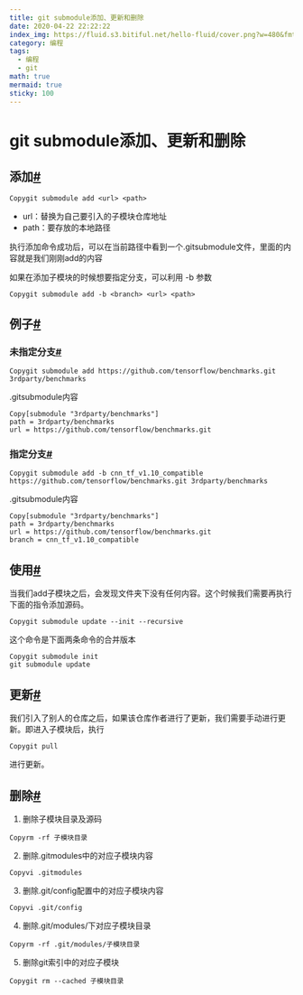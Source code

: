 ```yaml
---
title: git submodule添加、更新和删除
date: 2020-04-22 22:22:22
index_img: https://fluid.s3.bitiful.net/hello-fluid/cover.png?w=480&fmt=webp
category: 编程
tags:
  - 编程
  - git
math: true
mermaid: true
sticky: 100
---
```


# git submodule添加、更新和删除

## 添加[#](https://www.cnblogs.com/jyroy/p/14367776.html#idx_0)

```
Copygit submodule add <url> <path>

```

-   url：替换为自己要引入的子模块仓库地址
-   path：要存放的本地路径

执行添加命令成功后，可以在当前路径中看到一个.gitsubmodule文件，里面的内容就是我们刚刚add的内容

如果在添加子模块的时候想要指定分支，可以利用 -b 参数

```
Copygit submodule add -b <branch> <url> <path>

```

## 例子[#](https://www.cnblogs.com/jyroy/p/14367776.html#idx_1)

### 未指定分支[#](https://www.cnblogs.com/jyroy/p/14367776.html#idx_2)

```
Copygit submodule add https://github.com/tensorflow/benchmarks.git 3rdparty/benchmarks

```

.gitsubmodule内容

```
Copy[submodule "3rdparty/benchmarks"]
path = 3rdparty/benchmarks
url = https://github.com/tensorflow/benchmarks.git

```

### 指定分支[#](https://www.cnblogs.com/jyroy/p/14367776.html#idx_3)

```
Copygit submodule add -b cnn_tf_v1.10_compatible https://github.com/tensorflow/benchmarks.git 3rdparty/benchmarks

```

.gitsubmodule内容

```
Copy[submodule "3rdparty/benchmarks"]
path = 3rdparty/benchmarks
url = https://github.com/tensorflow/benchmarks.git
branch = cnn_tf_v1.10_compatible

```

## 使用[#](https://www.cnblogs.com/jyroy/p/14367776.html#idx_4)

当我们add子模块之后，会发现文件夹下没有任何内容。这个时候我们需要再执行下面的指令添加源码。

```
Copygit submodule update --init --recursive

```

这个命令是下面两条命令的合并版本

```
Copygit submodule init
git submodule update

```

## 更新[#](https://www.cnblogs.com/jyroy/p/14367776.html#idx_5)

我们引入了别人的仓库之后，如果该仓库作者进行了更新，我们需要手动进行更新。即进入子模块后，执行

```
Copygit pull

```

进行更新。

## 删除[#](https://www.cnblogs.com/jyroy/p/14367776.html#idx_6)

1.  删除子模块目录及源码

```
Copyrm -rf 子模块目录

```

2.  删除.gitmodules中的对应子模块内容

```
Copyvi .gitmodules

```

3.  删除.git/config配置中的对应子模块内容

```
Copyvi .git/config

```

4.  删除.git/modules/下对应子模块目录

```
Copyrm -rf .git/modules/子模块目录

```

5.  删除git索引中的对应子模块

```
Copygit rm --cached 子模块目录

```